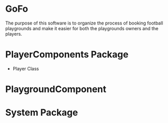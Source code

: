 # GoFo
The purpose of this software is to organize the process of booking football playgrounds and make it easier for both the playgrounds owners and the players.
# PlayerComponents Package
* Player Class

# PlaygroundComponent

# System Package
